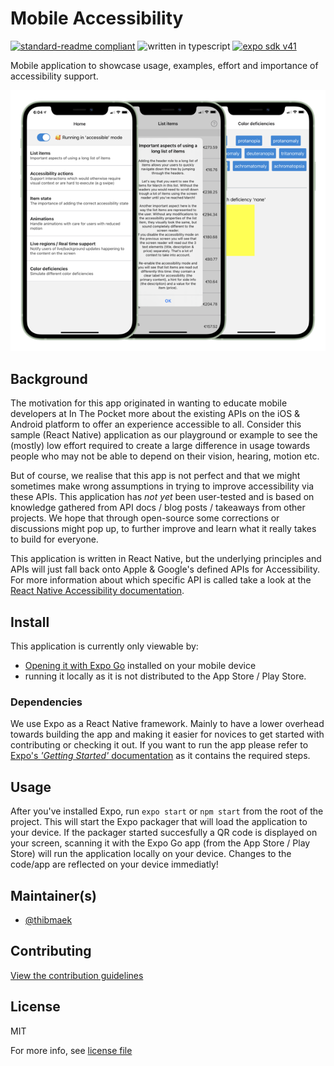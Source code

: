 # Mobile Accessibility

<!-- Banner & Badges. Badges should have newlines -->
[![standard-readme compliant](https://img.shields.io/badge/readme%20style-standard-brightgreen.svg?style=flat-square)](https://github.com/RichardLitt/standard-readme)
![written in typescript](https://img.shields.io/badge/language-typescript-blue.svg?style=flat-square)
[![expo sdk v41](https://img.shields.io/badge/expo%20sdk-41-4630EB.svg?style=flat-square)](exp://exp.host/@itpocket/mobile-accessibility)

Mobile application to showcase usage, examples, effort and importance of accessibility support.

<div align="center">
  <img margin="auto" src="https://raw.githubusercontent.com/inthepocket/mobile-accessibility/main/.github/assets/hero.png" alt="Screenshots of the Mobile Accessibility application" />
</div>

## Background

The motivation for this app originated in wanting to educate mobile developers at In The Pocket more about the existing APIs on the iOS & Android platform to offer an experience accessible to all. Consider this sample (React Native) application as our playground or example to see the (mostly) low effort required to create a large difference in usage towards people who may not be able to depend on their vision, hearing, motion etc.

But of course, we realise that this app is not perfect and that we might sometimes make wrong assumptions in trying to improve accessibility via these APIs. This application has _not yet_ been user-tested and is based on knowledge gathered from API docs / blog posts / takeaways from other projects. We hope that through open-source some corrections or discussions might pop up, to further improve and learn what it really takes to build for everyone.

This application is written in React Native, but the underlying principles and APIs will just fall back onto Apple & Google's defined APIs for Accessibility. For more information about which specific API is called take a look at the [React Native Accessibility documentation](https://reactnative.dev/docs/accessibility).

## Install

This application is currently only viewable by:

- [Opening it with Expo Go](exp://exp.host/@itpocket/mobile-accessibility) installed on your mobile device
- running it locally as it is not distributed to the App Store / Play Store.

### Dependencies

We use Expo as a React Native framework. Mainly to have a lower overhead towards building the app and making it easier for novices to get started with contributing or checking it out. If you want to run the app please refer to [Expo's _'Getting Started'_ documentation](https://docs.expo.io/get-started/installation/) as it contains the required steps.

## Usage

After you've installed Expo, run `expo start` or `npm start` from the root of the project. This will start the Expo packager that will load the application to your device.
If the packager started succesfully a QR code is displayed on your screen, scanning it with the Expo Go app (from the App Store / Play Store) will run the application locally on your device. Changes to the code/app are reflected on your device immediatly!

## Maintainer(s)

- [@thibmaek](https://github.com/thibmaek)

## Contributing

[View the contribution guidelines](https://github.com/inthepocket/mobile-accessibility/blob/main/.github/CONTRIBUTING.md)

## License

MIT

For more info, see [license file](https://github.com/inthepocket/mobile-accessibility/blob/main/LICENSE)
